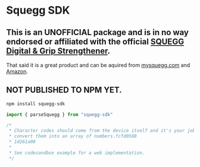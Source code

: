 # Squegg SDK

## This is an UNOFFICIAL package and is in no way endorsed or affiliated with the official [SQUEGG Digital & Grip Strengthener](https://mysquegg.com/).

That said it is a great product and can be aquired from [mysquegg.com](https://mysquegg.com/product/squegg-digital-grip-strengthener/) and [Amazon](https://www.amazon.com/SQUEGG-The-Smart-Squeeze-Ball/dp/B07GRS5BXS).

## NOT PUBLISHED TO NPM YET.

```sh
npm install squegg-sdk
```

```javascript
import { parseSquegg } from "squegg-sdk"

/* 
 * Character codes should come from the device itself and it's your job to
 * convert them into an array of numbers.fcfd0508
 * 1d261a08
 * 
 * See codesandbox example for a web implementation.
 */

```
